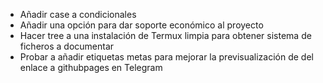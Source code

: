 - Añadir case a condicionales
- Añadir una opción para dar soporte económico al proyecto
- Hacer tree a una instalación de Termux limpia para obtener sistema de ficheros a documentar
- Probar a añadir etiquetas metas para mejorar la previsualización de del enlace a githubpages en Telegram
